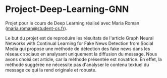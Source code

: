 # Project-Deep-Learning-GNN
Projet pour le cours de Deep Learning réalisé avec Maria Roman (maria.roman@student-cs.fr).

Le but du projet est de reproduire les résultats de l'article Graph Neural Networks with Continual Learning for Fake News Detection from Social Media qui propose une méthode de détection des fake news dans les réseaux sociaux en analysant uniquement la diffusion du message.
Nous avons choisi cet article, car la méthode présentée est novatrice. En effet, la méthode suggérée ne nécessite pas d'analyser le contenu textuel du message ce qui la rend originale et robuste. 



